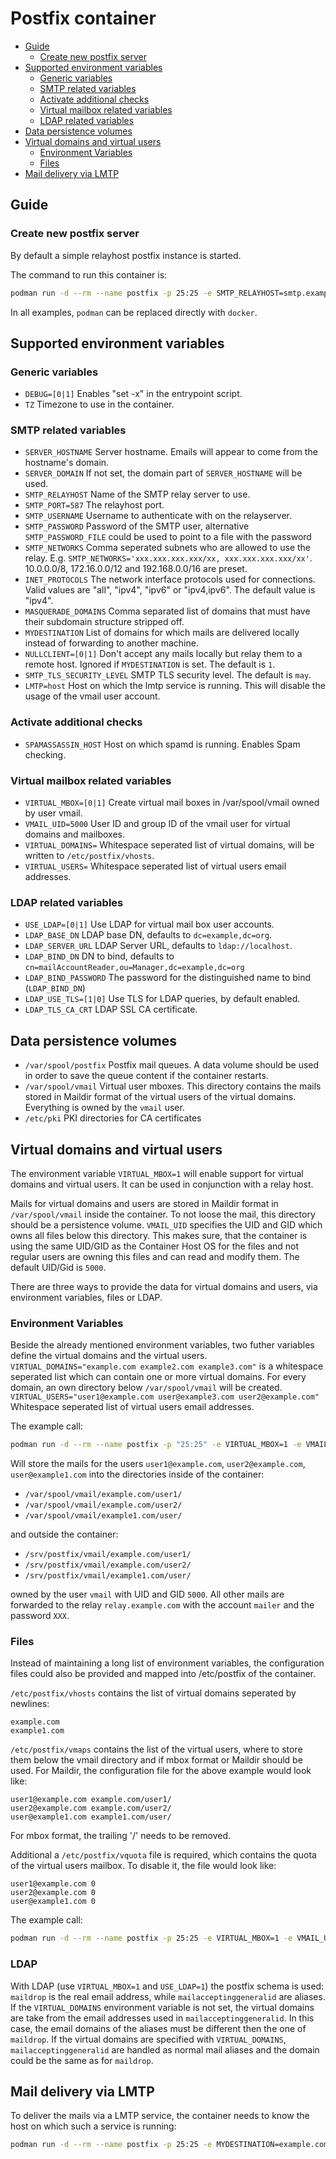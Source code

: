 # Postfix container

- [Guide](#guide)
  - [Create new postfix server](#create-new-postfix-server)
- [Supported environment variables](#supported-environment-variables)
  - [Generic variables](#generic-variables)
  - [SMTP related variables](#smtp-related-variables)
  - [Activate additional checks](#activate-additional-checks)
  - [Virtual mailbox related variables](#virtual-mailbox-related-variables)
  - [LDAP related variables](#ldap-related-variables)
- [Data persistence volumes](#data-persistence-volumes)
- [Virtual domains and virtual users](#virtual-domains-and-virtual-users)
  - [Environment Variables](#environment-variables)
  - [Files](#files)
- [Mail delivery via LMTP](#mail-delivery-via-lmtp)

## Guide

### Create new postfix server

By default a simple relayhost postfix instance is started.

The command to run this container is:

```sh
podman run -d --rm --name postfix -p 25:25 -e SMTP_RELAYHOST=smtp.example.com registry.opensuse.org/opensuse/postfix
```

In all examples, `podman` can be replaced directly with `docker`.

## Supported environment variables
### Generic variables
- `DEBUG=[0|1]`		Enables "set -x" in the entrypoint script.
- `TZ`			Timezone to use in the container.

### SMTP related variables
- `SERVER_HOSTNAME` 	Server hostname. Emails will appear to come from the hostname's domain.
- `SERVER_DOMAIN`   	If not set, the domain part of `SERVER_HOSTNAME` will be used.
- `SMTP_RELAYHOST`	Name of the SMTP relay server to use.
- `SMTP_PORT=587`	The relayhost port.
- `SMTP_USERNAME`	Username to authenticate with on the relayserver.
- `SMTP_PASSWORD`	Password of the SMTP user, alternative `SMTP_PASSWORD_FILE` could be used to point to a file with the password
- `SMTP_NETWORKS`   	Comma seperated subnets who are allowed to use the relay. E.g. `SMTP_NETWORKS='xxx.xxx.xxx.xxx/xx, xxx.xxx.xxx.xxx/xx'`. 10.0.0.0/8, 172.16.0.0/12 and 192.168.0.0/16 are preset.
- `INET_PROTOCOLS`	The network interface protocols used for connections. Valid values are "all", "ipv4", "ipv6" or "ipv4,ipv6". The default value is "ipv4".
- `MASQUERADE_DOMAINS`	Comma separated list of domains that must have their subdomain structure stripped off.
- `MYDESTINATION`	List of domains for which mails are delivered locally instead of forwarding to another machine.
- `NULLCLIENT=[0|1]`	Don't accept any mails locally but relay them to a remote host. Ignored if `MYDESTINATION` is set. The default is `1`.
- `SMTP_TLS_SECURITY_LEVEL`	SMTP TLS security level. The default is `may`.
- `LMTP=host`           Host on which the lmtp service is running. This will disable the usage of the vmail user account.

### Activate additional checks
- `SPAMASSASSIN_HOST`	Host on which spamd is running. Enables Spam checking.

### Virtual mailbox related variables
- `VIRTUAL_MBOX=[0|1]`	Create virtual mail boxes in /var/spool/vmail owned by user vmail.
- `VMAIL_UID=5000`	User ID and group ID of the vmail user for virtual domains and mailboxes.
- `VIRTUAL_DOMAINS=`	Whitespace seperated list of virtual domains, will be written to `/etc/postfix/vhosts`.
- `VIRTUAL_USERS=`	Whitespace seperated list of virtual users email addresses.

### LDAP related variables
- `USE_LDAP=[0|1]`	Use LDAP for virtual mail box user accounts.
- `LDAP_BASE_DN`	LDAP base DN, defaults to `dc=example,dc=org`.
- `LDAP_SERVER_URL`	LDAP Server URL, defaults to `ldap://localhost`.
- `LDAP_BIND_DN`        DN to bind, defaults to `cn=mailAccountReader,ou=Manager,dc=example,dc=org`
- `LDAP_BIND_PASSWORD`	The password for the distinguished name to bind (`LDAP_BIND_DN`)
- `LDAP_USE_TLS=[1|0]`	Use TLS for LDAP queries, by default enabled.
- `LDAP_TLS_CA_CRT`	LDAP SSL CA certificate.

## Data persistence volumes
- `/var/spool/postfix`	Postfix mail queues. A data volume should be used in order to save the queue content if the container restarts.
- `/var/spool/vmail`	Virtual user mboxes. This directory contains the mails stored in Maildir format of the virtual users of the virtual domains. Everything is owned by the `vmail` user.
- `/etc/pki`		PKI directories for CA certificates

## Virtual domains and virtual users

The environment variable `VIRTUAL_MBOX=1` will enable support for virtual
domains and virtual users. It can be used in conjunction with a relay host.

Mails for virtual domains and users are stored in Maildir format in
`/var/spool/vmail` inside the container. To not loose the mail, this directory
should be a persistence volume.
`VMAIL_UID` specifies the UID and GID which owns all files below this
directory. This makes sure, that the container is using the same UID/GID as
the Container Host OS for the files and not regular users are owning this
files and can read and modify them. The default UID/Gid is `5000`.

There are three ways to provide the data for virtual domains and users, via
environment variables, files or LDAP.

### Environment Variables

Beside the already mentioned environment variables, two futher variables
define the virtual domains and the virtual users.
`VIRTUAL_DOMAINS="example.com example2.com example3.com"` is a whitespace
seperated list which can contain one or more virtual domains. For every
domain, an own directory below `/var/spool/vmail` will be created.
`VIRTUAL_USERS="user1@example.com user@example3.com user2@example.com"`
Whitespace seperated list of virtual users email addresses.

The example call:
```sh
podman run -d --rm --name postfix -p "25:25" -e VIRTUAL_MBOX=1 -e VMAIL_UID=5000 -e VIRTUAL_DOMAINS="example.com example1.com" -e VIRTUAL_USERS="user1@example.com user2@example.com user@example1.com" -e SERVER_HOSTNAME=smtp.example.com -e SMTP_RELAYHOST=relay.example.com -e SMTP_USERNAME=mailer -e SMTP_PASSWORD='XXX' -v "/srv/postfix/vmail:/var/spool/vmail" registry.opensuse.org/opensuse/postfix:latest
```

Will store the mails for the users `user1@example.com`, `user2@example.com`,
`user@example1.com` into the directories inside of the container:
- `/var/spool/vmail/example.com/user1/`
- `/var/spool/vmail/example.com/user2/`
- `/var/spool/vmail/example1.com/user/`

and outside the container:
- `/srv/postfix/vmail/example.com/user1/`
- `/srv/postfix/vmail/example.com/user2/`
- `/srv/postfix/vmail/example1.com/user/`

owned by the user `vmail` with UID and GID `5000`. All other mails are
forwarded to the relay `relay.example.com` with the account `mailer` and the
password `XXX`.

### Files

Instead of maintaining a long list of environment variables, the configuration
files could also be provided and mapped into /etc/postfix of the container.

`/etc/postfix/vhosts` contains the list of virtual domains seperated by
newlines:

```
example.com
example1.com
```

`/etc/postfix/vmaps` contains the list of the virtual users, where to store
them below the vmail directory and if mbox format or Maildir should be used.
For Maildir, the configuration file for the above example would look like:
```
user1@example.com example.com/user1/
user2@example.com example.com/user2/
user@example1.com example1.com/user/
```
For mbox format, the trailing '/' needs to be removed.

Additional a `/etc/postfix/vquota` file is required, which contains the quota
of the virtual users mailbox. To disable it, the file would look like:
```
user1@example.com 0
user2@example.com 0
user@example1.com 0
```

The example call:
```sh
podman run -d --rm --name postfix -p 25:25 -e VIRTUAL_MBOX=1 -e VMAIL_UID=5000 -e SERVER_HOSTNAME=smtp.example.com -e SMTP_RELAYHOST=relay.example.com -e SMTP_USERNAME=mailer -e SMTP_PASSWORD='XXX' -v "/srv/postfix/vmail:/var/spool/vmail" -v "/srv/postfix/etc/vhosts:/etc/postfix/vhosts:ro" -v "/srv/postfix/etc/vmaps:/etc/postfix/vmaps:ro" -v "/srv/postfix/etc/vquota:/etc/postfix/vquota:ro" registry.opensuse.org/opensuse/postfix:latest
```

### LDAP

With LDAP (use `VIRTUAL_MBOX=1` and `USE_LDAP=1`) the postfix schema is used: `maildrop` is the real email address, while `mailacceptinggeneralid` are aliases.
If the `VIRTUAL_DOMAINS` environment variable is not set, the virtual domains are take from the email addresses used in `mailacceptinggeneralid`. In this case,
the email domains of the aliases must be different then the one of `maildrop`. If the virtual domains are specified with `VIRTUAL_DOMAINS`, `mailacceptinggeneralid`
are handled as normal mail aliases and the domain could be the same as for `maildrop`.

## Mail delivery via LMTP

To deliver the mails via a LMTP service, the container needs to know the host
on which such a service is running:

```sh
podman run -d --rm --name postfix -p 25:25 -e MYDESTINATION=example.com -e LMTP=lmtp.example.com registry.opensuse.org/opensuse/postfix:latest
```
